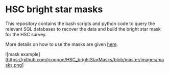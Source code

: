 # HSC bright star masks

This repository contains the bash scripts and python code to query the relevant SQL databases to recover the data and build the bright star mask for the HSC survey.

More details on how to use the masks are given [here](http://jeancoupon.com/brightStarMasks).

![mask example][https://github.com/jcoupon/HSC_brightStarMasks/blob/master/images/masks.png]
